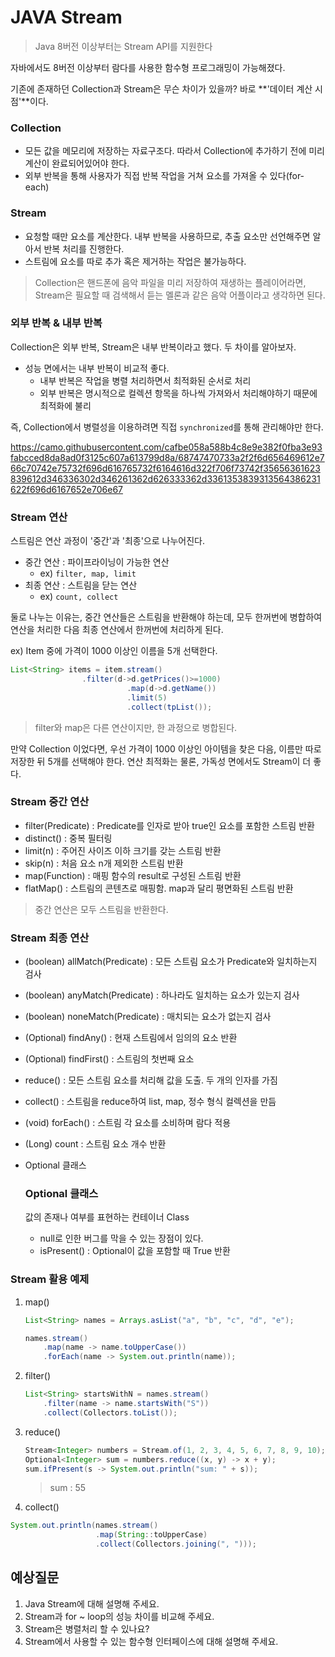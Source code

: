 # JAVA Stream

> Java 8버전 이상부터는 Stream API를 지원한다
> 

자바에서도 8버전 이상부터 람다를 사용한 함수형 프로그래밍이 가능해졌다.

기존에 존재하던 Collection과 Stream은 무슨 차이가 있을까? 바로 **'데이터 계산 시점'**이다.

### Collection

- 모든 값을 메모리에 저장하는 자료구조다. 따라서 Collection에 추가하기 전에 미리 계산이 완료되어있어야 한다.
- 외부 반복을 통해 사용자가 직접 반복 작업을 거쳐 요소를 가져올 수 있다(for-each)

### Stream

- 요청할 때만 요소를 계산한다. 내부 반복을 사용하므로, 추출 요소만 선언해주면 알아서 반복 처리를 진행한다.
- 스트림에 요소를 따로 추가 혹은 제거하는 작업은 불가능하다.

> Collection은 핸드폰에 음악 파일을 미리 저장하여 재생하는 플레이어라면, Stream은 필요할 때 검색해서 듣는 멜론과 같은 음악 어플이라고 생각하면 된다.
> 

### 외부 반복 & 내부 반복

Collection은 외부 반복, Stream은 내부 반복이라고 했다. 두 차이를 알아보자.

- 성능 면에서는 내부 반복이 비교적 좋다.
    - 내부 반복은 작업을 병렬 처리하면서 최적화된 순서로 처리
    - 외부 반복은 명시적으로 컬렉션 항목을 하나씩 가져와서 처리해야하기 때문에 최적화에 불리

즉, Collection에서 병렬성을 이용하려면 직접 `synchronized`를 통해 관리해야만 한다.

https://camo.githubusercontent.com/cafbe058a588b4c8e9e382f0fba3e93fabcced8da8ad0f3125c607a613799d8a/68747470733a2f2f6d656469612e766c70742e75732f696d616765732f6164616d322f706f73742f35656361623839612d346336302d346261362d626333362d3361353839313564386231622f696d6167652e706e67

### Stream 연산

스트림은 연산 과정이 '중간'과 '최종'으로 나누어진다.

- 중간 연산 : 파이프라이닝이 가능한 연산
    - ex) `filter, map, limit`
- 최종 연산 : 스트림을 닫는 연산
    - ex) `count, collect`

둘로 나누는 이유는, 중간 연산들은 스트림을 반환해야 하는데, 모두 한꺼번에 병합하여 연산을 처리한 다음 최종 연산에서 한꺼번에 처리하게 된다.

ex) Item 중에 가격이 1000 이상인 이름을 5개 선택한다.

```java
List<String> items = item.stream()
    			.filter(d->d.getPrices()>=1000)
                          .map(d->d.getName())
                          .limit(5)
                          .collect(tpList());
```

> filter와 map은 다른 연산이지만, 한 과정으로 병합된다.
> 

만약 Collection 이었다면, 우선 가격이 1000 이상인 아이템을 찾은 다음, 이름만 따로 저장한 뒤 5개를 선택해야 한다. 연산 최적화는 물론, 가독성 면에서도 Stream이 더 좋다.

### Stream 중간 연산

- filter(Predicate) : Predicate를 인자로 받아 true인 요소를 포함한 스트림 반환
- distinct() : 중복 필터링
- limit(n) : 주어진 사이즈 이하 크기를 갖는 스트림 반환
- skip(n) : 처음 요소 n개 제외한 스트림 반환
- map(Function) : 매핑 함수의 result로 구성된 스트림 반환
- flatMap() : 스트림의 콘텐츠로 매핑함. map과 달리 평면화된 스트림 반환

> 중간 연산은 모두 스트림을 반환한다.
> 

### Stream 최종 연산

- (boolean) allMatch(Predicate) : 모든 스트림 요소가 Predicate와 일치하는지 검사
- (boolean) anyMatch(Predicate) : 하나라도 일치하는 요소가 있는지 검사
- (boolean) noneMatch(Predicate) : 매치되는 요소가 없는지 검사
- (Optional) findAny() : 현재 스트림에서 임의의 요소 반환
- (Optional) findFirst() : 스트림의 첫번째 요소
- reduce() : 모든 스트림 요소를 처리해 값을 도출. 두 개의 인자를 가짐
- collect() : 스트림을 reduce하여 list, map, 정수 형식 컬렉션을 만듬
- (void) forEach() : 스트림 각 요소를 소비하며 람다 적용
- (Long) count : 스트림 요소 개수 반환

- Optional 클래스
    
    ### Optional 클래스
    
    값의 존재나 여부를 표현하는 컨테이너 Class
    
    - null로 인한 버그를 막을 수 있는 장점이 있다.
    - isPresent() : Optional이 값을 포함할 때 True 반환

### Stream 활용 예제

1. map()
    
    ```java
    List<String> names = Arrays.asList("a", "b", "c", "d", "e");
    
    names.stream()
        .map(name -> name.toUpperCase())
        .forEach(name -> System.out.println(name));
    ```
    
2. filter()
    
    ```java
    List<String> startsWithN = names.stream()
        .filter(name -> name.startsWith("S"))
        .collect(Collectors.toList());
    ```
    
3. reduce()
    
    ```java
    Stream<Integer> numbers = Stream.of(1, 2, 3, 4, 5, 6, 7, 8, 9, 10);
    Optional<Integer> sum = numbers.reduce((x, y) -> x + y);
    sum.ifPresent(s -> System.out.println("sum: " + s));
    ```
    
    > sum : 55
    > 
4. collect()

```java
System.out.println(names.stream()
                   .map(String::toUpperCase)
                   .collect(Collectors.joining(", ")));
```
## 예상질문

1. Java Stream에 대해 설명해 주세요.
2. Stream과 for ~ loop의 성능 차이를 비교해 주세요.
3. Stream은 병렬처리 할 수 있나요?
4. Stream에서 사용할 수 있는 함수형 인터페이스에 대해 설명해 주세요.
